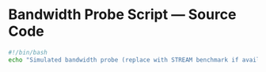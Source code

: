 # Bandwidth Probe Script — Source Code

```bash
#!/bin/bash
echo "Simulated bandwidth probe (replace with STREAM benchmark if available)"
```
